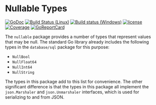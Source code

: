 # Nullable Types

[![GoDoc](https://godoc.org/github.com/spkg/nullable?status.svg)](https://godoc.org/github.com/spkg/nullable)
[![Build Status (Linux)](https://travis-ci.org/spkg/nullable.svg?branch=master)](https://travis-ci.org/spkg/nullable)
[![Build status (Windows)](https://ci.appveyor.com/api/projects/status/txfjx8i49ntan6fm?svg=true)](https://ci.appveyor.com/project/jjeffery/nullable)
[![license](http://img.shields.io/badge/license-MIT-green.svg?style=flat)](https://raw.githubusercontent.com/spkg/nullable/master/LICENSE.md)
[![Coverage](http://gocover.io/_badge/github.com/spkg/nullable)](http://gocover.io/github.com/spkg/nullable)
[![GoReportCard](http://goreportcard.com/badge/spkg/nullable)](http://goreportcard.com/report/spkg/nullable)

The `nullable` package provides a number of types that represent values
that may be null. The standard Go library already includes the following
types in the `database/sql` package for this purpose:

* `NullBool`
* `NullFloat64`
* `NullInt64`
* `NullString`

The types in this package add to this list for convenience. The other
significant difference is that the types in this package all implement
the `json.Marshaler` and `json.Unmarshaler` interfaces, which is
used for serializing to and from JSON.
